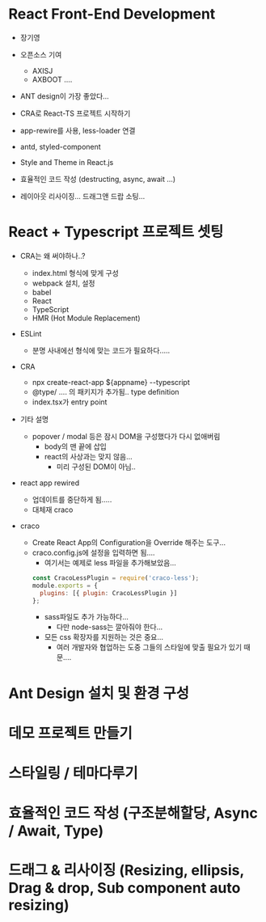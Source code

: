 # React Front-End Development
- 장기영
- 오픈소스 기여
  - AXISJ
  - AXBOOT ....
- ANT design이 가장 좋았다...

- CRA로 React-TS 프로젝트 시작하기
- app-rewire를 사용, less-loader 연결
- antd, styled-component
- Style and Theme in React.js
- 효율적인 코드 작성 (destructing, async, await ...)
- 레이아웃 리사이징...  드래그앤 드랍 소팅...

# React + Typescript 프로젝트 셋팅
- CRA는 왜 써야하나..?
  - index.html 형식에 맞게 구성
  - webpack 설치, 설정
  - babel
  - React
  - TypeScript
  - HMR (Hot Module Replacement)
  
- ESLint
  - 분명 사내에선 형식에 맞는 코드가 필요하다.....
  
- CRA
  - npx create-react-app ${appname} --typescript
  - @type/ .... 의 패키지가 추가됨.. type definition
  - index.tsx가 entry point
  
- 기타 설명
  - popover / modal 등은 잠시 DOM을 구성했다가 다시 없애버림
    - body의 맨 끝에 삽입
    - react의 사상과는 맞지 않음...
      - 미리 구성된 DOM이 아님..
      
- react app rewired
  - 업데이트를 중단하게 됨.....
  - 대체재 craco
  
- craco
  - Create React App의 Configuration을 Override 해주는 도구...
  - craco.config.js에 설정을 입력하면 됨....
    - 여기서는 예제로 less 파일을 추가해보았음...
    ```js
    const CracoLessPlugin = require('craco-less');
    module.exports = {
      plugins: [{ plugin: CracoLessPlugin }]
    };
    ```
    - sass파일도 추가 가능하다...
      - 다만 node-sass는 깔아줘야 한다...
    - 모든 css 확장자를 지원하는 것은 중요...
      - 여러 개발자와 협업하는 도중 그들의 스타일에 맞출 필요가 있기 때문....
  
# Ant Design 설치 및 환경 구성



# 데모 프로젝트 만들기



# 스타일링 / 테마다루기



# 효율적인 코드 작성 (구조분해할당, Async / Await, Type)



# 드래그 & 리사이징 (Resizing, ellipsis, Drag & drop, Sub component auto resizing)


